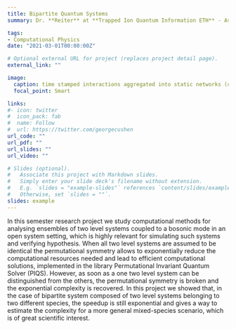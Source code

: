 ```yaml
---
title: Bipartite Quantum Systems
summary: Dr. **Reiter** at **Trapped Ion Quantum Information ETH** - As part of a **semester research project** I studied how to obtain an exponential reduction of complexity for simulating bipartite quantum systems coupled to a bosonic mode.

tags:
- Computational Physics
date: "2021-03-01T00:00:00Z"

# Optional external URL for project (replaces project detail page).
external_link: ""

image:
  caption: time stamped interactions aggregated into static networks (credit A. Funel, 2021)
  focal_point: Smart

links:
#- icon: twitter
#  icon_pack: fab
#  name: Follow
#  url: https://twitter.com/georgecushen
url_code: ""
url_pdf: ""
url_slides: ""
url_video: ""

# Slides (optional).
#   Associate this project with Markdown slides.
#   Simply enter your slide deck's filename without extension.
#   E.g. `slides = "example-slides"` references `content/slides/example-slides.md`.
#   Otherwise, set `slides = ""`.
slides: example
---
```

In this semester research project we study computational methods for analysing ensembles of two level systems coupled to a bosonic mode in an open system setting, which is highly relevant for simulating such systems and verifying hypothesis. When all two level systems are assumed to be identical the permutational symmetry allows to exponentially reduce the computational resources needed and lead to efficient computational solutions, implemented in the library Permutational Invariant Quantum Solver (PIQS). However, as soon as a one two level system can be distinguished from the others, the permutational symmetry is broken and the exponential complexity is recovered. In this project we showed that, in the case of bipartite system composed of two level systems belonging to two different species, the speedup is still exponential and gives a way to estimate the complexity for a more general mixed-species scenario, which is of great scientific interest.

